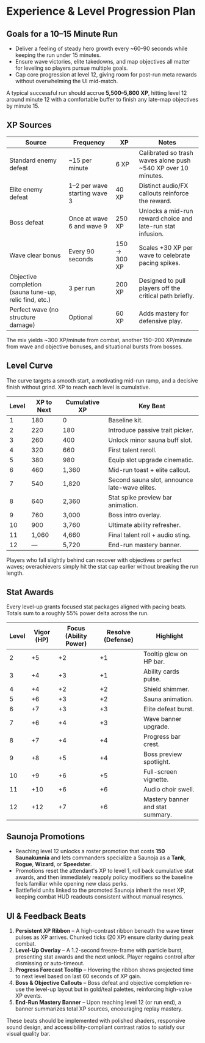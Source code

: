 # Experience & Level Progression Plan

## Goals for a 10–15 Minute Run
- Deliver a feeling of steady hero growth every ~60–90 seconds while keeping the run under 15 minutes.
- Ensure wave victories, elite takedowns, and map objectives all matter for leveling so players pursue multiple goals.
- Cap core progression at level 12, giving room for post-run meta rewards without overwhelming the UI mid-match.

A typical successful run should accrue **5,500–5,800 XP**, hitting level 12 around minute 12 with a comfortable buffer to finish any late-map objectives by minute 15.

## XP Sources
| Source | Frequency | XP | Notes |
| --- | --- | --- | --- |
| Standard enemy defeat | ~15 per minute | 6 XP | Calibrated so trash waves alone push ~540 XP over 10 minutes.
| Elite enemy defeat | 1–2 per wave starting wave 3 | 40 XP | Distinct audio/FX callouts reinforce the reward.
| Boss defeat | Once at wave 6 and wave 9 | 250 XP | Unlocks a mid-run reward choice and late-run stat infusion.
| Wave clear bonus | Every 90 seconds | 150 → 300 XP | Scales +30 XP per wave to celebrate pacing spikes.
| Objective completion (sauna tune-up, relic find, etc.) | 3 per run | 200 XP | Designed to pull players off the critical path briefly.
| Perfect wave (no structure damage) | Optional | 60 XP | Adds mastery for defensive play.

The mix yields ~300 XP/minute from combat, another 150–200 XP/minute from wave and objective bonuses, and situational bursts from bosses.

## Level Curve
The curve targets a smooth start, a motivating mid-run ramp, and a decisive finish without grind. XP to reach each level is cumulative.

| Level | XP to Next | Cumulative XP | Key Beat |
| --- | --- | --- | --- |
| 1 | 180 | 0 | Baseline kit.
| 2 | 220 | 180 | Introduce passive trait picker.
| 3 | 260 | 400 | Unlock minor sauna buff slot.
| 4 | 320 | 660 | First talent reroll.
| 5 | 380 | 980 | Equip slot upgrade cinematic.
| 6 | 460 | 1,360 | Mid-run toast + elite callout.
| 7 | 540 | 1,820 | Second sauna slot, announce late-wave elites.
| 8 | 640 | 2,360 | Stat spike preview bar animation.
| 9 | 760 | 3,000 | Boss intro overlay.
| 10 | 900 | 3,760 | Ultimate ability refresher.
| 11 | 1,060 | 4,660 | Final talent roll + audio sting.
| 12 | — | 5,720 | End-run mastery banner.

Players who fall slightly behind can recover with objectives or perfect waves; overachievers simply hit the stat cap earlier without breaking the run length.

## Stat Awards
Every level-up grants focused stat packages aligned with pacing beats. Totals sum to a roughly 55% power delta across the run.

| Level | Vigor (HP) | Focus (Ability Power) | Resolve (Defense) | Highlight |
| --- | --- | --- | --- | --- |
| 2 | +5 | +2 | +1 | Tooltip glow on HP bar.
| 3 | +4 | +3 | +1 | Ability cards pulse.
| 4 | +4 | +2 | +2 | Shield shimmer.
| 5 | +6 | +3 | +2 | Sauna animation.
| 6 | +7 | +3 | +3 | Elite defeat burst.
| 7 | +6 | +4 | +3 | Wave banner upgrade.
| 8 | +7 | +4 | +4 | Progress bar crest.
| 9 | +8 | +5 | +4 | Boss preview spotlight.
| 10 | +9 | +6 | +5 | Full-screen vignette.
| 11 | +10 | +6 | +6 | Audio choir swell.
| 12 | +12 | +7 | +6 | Mastery banner and stat summary.

## Saunoja Promotions
- Reaching level 12 unlocks a roster promotion that costs **150 Saunakunnia** and lets commanders specialize a Saunoja as a **Tank**, **Rogue**, **Wizard**, or **Speedster**.
- Promotions reset the attendant's XP to level 1, roll back cumulative stat awards, and then immediately reapply policy modifiers so the baseline feels familiar while opening new class perks.
- Battlefield units linked to the promoted Saunoja inherit the reset XP, keeping combat HUD readouts consistent without manual resyncs.

## UI & Feedback Beats
1. **Persistent XP Ribbon** – A high-contrast ribbon beneath the wave timer pulses as XP arrives. Chunked ticks (20 XP) ensure clarity during peak combat.
2. **Level-Up Overlay** – A 1.2-second freeze-frame with particle burst, presenting stat awards and the next unlock. Player regains control after dismissing or auto-timeout.
3. **Progress Forecast Tooltip** – Hovering the ribbon shows projected time to next level based on last 60 seconds of XP gain.
4. **Boss & Objective Callouts** – Boss defeat and objective completion re-use the level-up layout but in gold/teal palettes, reinforcing high-value XP events.
5. **End-Run Mastery Banner** – Upon reaching level 12 (or run end), a banner summarizes total XP sources, encouraging replay mastery.

These beats should be implemented with polished shaders, responsive sound design, and accessibility-compliant contrast ratios to satisfy our visual quality bar.
